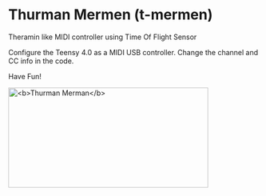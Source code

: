 # Thurman Mermen (t-mermen)
Theramin like MIDI controller using Time Of Flight Sensor

Configure the Teensy 4.0 as a MIDI USB controller. Change the channel and CC info in the code.

Have Fun!

<img height="200px" width="400px" src="https://scontent.fslc3-2.fna.fbcdn.net/v/t1.18169-9/10429322_316293728535405_1732157052354873421_n.jpg?_nc_cat=110&ccb=1-7&_nc_sid=e3f864&_nc_ohc=O2kQ5SLg31sAX-H3c4l&_nc_ht=scontent.fslc3-2.fna&oh=00_AfBKtKZutIL1cR1gsLkz8WlHAhbQL6m92mOkcxhMsGMUQw&oe=6408F678" alt="<b>Thurman Merman</b>" loading="eager" data-testid="test-image" aria-hidden="false">
